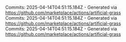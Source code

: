 Commits: 2025-04-14T04:51:15.184Z - Generated via https://github.com/marketplace/actions/artificial-grass
<br>
Commits: 2025-04-14T04:51:15.184Z - Generated via https://github.com/marketplace/actions/artificial-grass
<br>
Commits: 2025-04-14T04:51:15.184Z - Generated via https://github.com/marketplace/actions/artificial-grass
<br>
